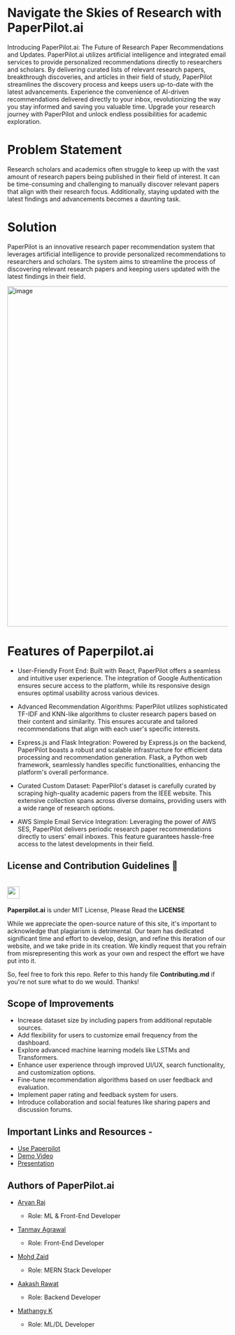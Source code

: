 # Navigate the Skies of Research with PaperPilot.ai

Introducing PaperPilot.ai: The Future of Research Paper Recommendations and Updates. PaperPilot.ai utilizes artificial intelligence and integrated email services to provide personalized recommendations directly to researchers and scholars. By delivering curated lists of relevant research papers, breakthrough discoveries, and articles in their field of study, PaperPilot streamlines the discovery process and keeps users up-to-date with the latest advancements. Experience the convenience of AI-driven recommendations delivered directly to your inbox, revolutionizing the way you stay informed and saving you valuable time. Upgrade your research journey with PaperPilot and unlock endless possibilities for academic exploration.


# Problem Statement
Research scholars and academics often struggle to keep up with the vast amount of research papers being published in their field of interest. It can be time-consuming and challenging to manually discover relevant papers that align with their research focus. Additionally, staying updated with the latest findings and advancements becomes a daunting task.

# Solution
PaperPilot is an innovative research paper recommendation system that leverages artificial intelligence to provide personalized recommendations to researchers and scholars. The system aims to streamline the process of discovering relevant research papers and keeping users updated with the latest findings in their field.

<img width="778" alt="image" src="https://github.com/aryanraj2713/PaperPilot.AI/assets/34826479/a2410e15-9368-4673-8a10-b04d6fc0b6c5">




# Features of Paperpilot.ai

- User-Friendly Front End: Built with React, PaperPilot offers a seamless and intuitive user experience. The integration of Google Authentication ensures secure access to the platform, while its responsive design ensures optimal usability across various devices.

- Advanced Recommendation Algorithms: PaperPilot utilizes sophisticated TF-IDF and KNN-like algorithms to cluster research papers based on their content and similarity. This ensures accurate and tailored recommendations that align with each user's specific interests.
  
- Express.js and Flask Integration: Powered by Express.js on the backend, PaperPilot boasts a robust and scalable infrastructure for efficient data processing and recommendation generation. Flask, a Python web framework, seamlessly handles specific functionalities, enhancing the platform's overall performance.

- Curated Custom Dataset: PaperPilot's dataset is carefully curated by scraping high-quality academic papers from the IEEE website. This extensive collection spans across diverse domains, providing users with a wide range of research options.

- AWS Simple Email Service Integration: Leveraging the power of AWS SES, PaperPilot delivers periodic research paper recommendations directly to users' email inboxes. This feature guarantees hassle-free access to the latest developments in their field.

## License and Contribution Guidelines 📜

 <div align="left">
 <p>
 <br>
   <img src="https://img.shields.io/badge/License-MIT-yellow.svg?logo=Microsoft%20Word&style=for-the-badge" height="28"/><br>
   <br><strong>Paperpilot.ai</strong> is under MIT License, Please Read the <strong>LICENSE</strong>
  <p>
 </div>
While we appreciate the open-source nature of this site, it's important to acknowledge that plagiarism is detrimental. Our team has dedicated significant time and effort to develop, design, and refine this iteration of our website, and we take pride in its creation. We kindly request that you refrain from misrepresenting this work as your own and respect the effort we have put into it.

So, feel free to fork this repo. Refer to this handy file <strong>Contributing.md</strong> if you're not sure what to do we would. Thanks!

## Scope of Improvements 

- Increase dataset size by including papers from additional reputable sources.
- Add flexibility for users to customize email frequency from the dashboard.
- Explore advanced machine learning models like LSTMs and Transformers.
- Enhance user experience through improved UI/UX, search functionality, and customization options.
- Fine-tune recommendation algorithms based on user feedback and evaluation.
- Implement paper rating and feedback system for users.
- Introduce collaboration and social features like sharing papers and discussion forums.
  
## Important Links and Resources  -

- [Use Paperpilot](https://paper-pilot.vercel.app/)
- [Demo Video]()
- [Presentation](https://www.canva.com/design/DAFmzctRwk4/bOn8YqIxvJ5bMKs7Y-7ICQ/edit?utm_content=DAFmzctRwk4&utm_campaign=designshare&utm_medium=link2&utm_source=sharebutton)

## Authors of PaperPilot.ai 

- [Aryan Raj](https://www.canva.com/design/DAFmzctRwk4/bOn8YqIxvJ5bMKs7Y-7ICQ/edit)
    - Role: ML & Front-End Developer
    
- [Tanmay Agrawal](https://www.linkedin.com/in/tanmayagr/)
    - Role: Front-End Developer
    
- [Mohd Zaid](https://www.linkedin.com/in/mohd-zaid-17713221a/)
    - Role: MERN Stack Developer
    
- [Aakash Rawat](https://www.linkedin.com/in/aakash-rawat-a1a528236/)
    - Role: Backend Developer
    
- [Mathangy K](https://www.linkedin.com/in/mathangy-k/)
    - Role: ML/DL Developer

